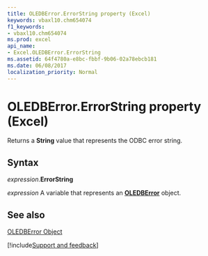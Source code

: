 ```yaml
---
title: OLEDBError.ErrorString property (Excel)
keywords: vbaxl10.chm654074
f1_keywords:
- vbaxl10.chm654074
ms.prod: excel
api_name:
- Excel.OLEDBError.ErrorString
ms.assetid: 64f4780a-e8bc-fbbf-9b06-02a78ebcb181
ms.date: 06/08/2017
localization_priority: Normal
---
```



# OLEDBError.ErrorString property (Excel)

Returns a  **String** value that represents the ODBC error string.


## Syntax

_expression_.**ErrorString**

_expression_ A variable that represents an **[OLEDBError](Excel.OLEDBError.md)** object.


## See also


[OLEDBError Object](Excel.OLEDBError.md)

[!include[Support and feedback](~/includes/feedback-boilerplate.md)]